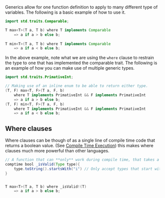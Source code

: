 Generics allow for one function definition to apply to many different type of variables. The following is a basic example of how to use it.
```java
import std.traits.Comparable;

T max<T>(T a, T b) where T implements Comparable
	=> a if a > b else b; 
	
T min<T>(T a, T b) where T implements Comparable
	=> a if a < b else b; 

```
In the above example, note what we are using the `where` clause to restrain the type to one that has implemented the comparable trait. The following is an example of how you can make use of multiple generic types.
```java
import std.traits.PrimativeInt;

// Making use of an inline enum to be able to return either type.
(T, F) max<T, F>(T a, F, b) 
	where T implements PrimativeInt && F implements PrimativeInt
	=> a if a > b else b; 
(T, F) min<T, F>(T a, F, b) 
	where T implements PrimativeInt && F implements PrimativeInt
	=> a if a < b else b; 
```


## Where clauses
Where clauses can be though of as a single line of compile time code that returns a boolean value. (See <a href = "./Compile Time Execution.md">Compile Time Execution</a>) this makes where clauses much more powerful than other languages.
```java
// A function that can **only** work during compile time, that takes a type as a parameter. 
comptime bool _isValid(Type type){
	type.toString().startsWith("i") // Only accept types that start with i
}


T max<T>(T a, T b) where _isValid!(T)
	=> a if a > b else b;
```
